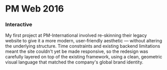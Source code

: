 # PM Web 2016

### Interactive

My first project at PM-International involved re-skinning their legacy website to give it a more modern, user-friendly aesthetic — without altering the underlying structure. Time constraints and existing backend limitations meant the site couldn't yet be made responsive, so the redesign was carefully layered on top of the existing framework, using a clean, geometric visual language that matched the company's global brand identity.
